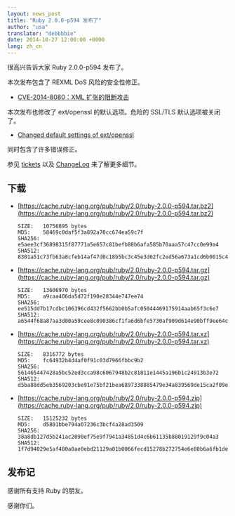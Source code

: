 ```yaml
---
layout: news_post
title: "Ruby 2.0.0-p594 发布了"
author: "usa"
translator: "debbbbie"
date: 2014-10-27 12:00:00 +0000
lang: zh_cn
---
```


很高兴告诉大家 Ruby 2.0.0-p594 发布了。

本次发布包含了 REXML DoS 风险的安全性修正。

* [CVE-2014-8080：XML 扩张的阻断攻击](https://www.ruby-lang.org/zh_cn/news/2014/10/27/rexml-dos-cve-2014-8080/)

本次发布也修改了 ext/openssl 的默认选项。危险的 SSL/TLS 默认选项被关闭了。

* [Changed default settings of ext/openssl](https://www.ruby-lang.org/zh_cn/news/2014/10/27/changing-default-settings-of-ext-openssl/)

同时包含了许多错误修正。

参见 [tickets](https://bugs.ruby-lang.org/projects/ruby-200/issues?set_filter=1&amp;status_id=5)
以及 [ChangeLog](https://svn.ruby-lang.org/repos/ruby/tags/v2_0_0_594/ChangeLog) 来了解更多细节。

## 下载

* [https://cache.ruby-lang.org/pub/ruby/2.0/ruby-2.0.0-p594.tar.bz2](https://cache.ruby-lang.org/pub/ruby/2.0/ruby-2.0.0-p594.tar.bz2)

      SIZE:   10756895 bytes
      MD5:    58469c0daf5f3a892a70cc674ea59c7f
      SHA256: e5aee3cf36898315f87771a5e657c81befb88b6afa585b70aaa57c47cc0e99a4
      SHA512: 8301a51c73fb63a8cfeb14af47d0c18b5bc3c45e3d62fc2ed56a673a1cd6b0015c41f275e70eb14a9e40036b1530977199321e05285e107a6adf58514bef1b3d

* [https://cache.ruby-lang.org/pub/ruby/2.0/ruby-2.0.0-p594.tar.gz](https://cache.ruby-lang.org/pub/ruby/2.0/ruby-2.0.0-p594.tar.gz)

      SIZE:   13606970 bytes
      MD5:    a9caa406da5d72f190e28344e747ee74
      SHA256: ee515dd7b17cdbc106396cd432f5662bb0b5afc05044469175914aab65f3c6e7
      SHA512: a6544f68a87aa3d00a59cee8c090386cf1fa6d6bfe5730af909d614e90bff9ee64c2cf9f542f7a43f8352b86e3945693504ffed6cefc57f736c6e26670ddb9ca

* [https://cache.ruby-lang.org/pub/ruby/2.0/ruby-2.0.0-p594.tar.xz](https://cache.ruby-lang.org/pub/ruby/2.0/ruby-2.0.0-p594.tar.xz)

      SIZE:   8316772 bytes
      MD5:    fc64932b4d4af0f91c03d7966fbbc9b2
      SHA256: 561465447428a5bc52ed3cca98c6067948b2c81811e1445a196b1c24913b3e72
      SHA512: d5ba88dd5eb3569203cbe91e75bf21bea6897338885479e34a839569de15ca2f09e4eff655636923892e9234a0f0b6a2c058442ebc1b13a3d2ddced25bd88fa8

* [https://cache.ruby-lang.org/pub/ruby/2.0/ruby-2.0.0-p594.zip](https://cache.ruby-lang.org/pub/ruby/2.0/ruby-2.0.0-p594.zip)

      SIZE:   15125232 bytes
      MD5:    d5801bbe794a07236c3bcf4a28ad3509
      SHA256: 38a8db127d5b241ac2090ef75e9f7941a34851d4c6b61135b88019129f9c04a3
      SHA512: 1f7d94029e5af480a0ae0ebd21129a01b0066fecd15278b272754e6e80b6a6fb1ded53fd1288e7375a17021d482a59b40414270923c2ecfb06999ea66a91fc54

## 发布记

感谢所有支持 Ruby 的朋友。

感谢你们。
